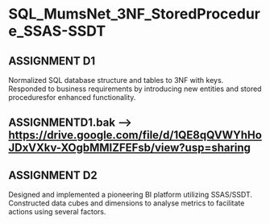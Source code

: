 # SQL_MumsNet_3NF_StoredProcedure_SSAS-SSDT
## ASSIGNMENT D1
Normalized SQL database structure and tables to 3NF with keys. Responded to business requirements by introducing new entities and stored proceduresfor enhanced functionality. 
## ASSIGNMENTD1.bak --> https://drive.google.com/file/d/1QE8qQVWYhHoJDxVXkv-XOgbMMIZFEFsb/view?usp=sharing
## ASSIGNMENT D2
Designed and implemented a pioneering BI platform utilizing SSAS/SSDT. Constructed data cubes and dimensions to analyse metrics to facilitate actions using several factors.
